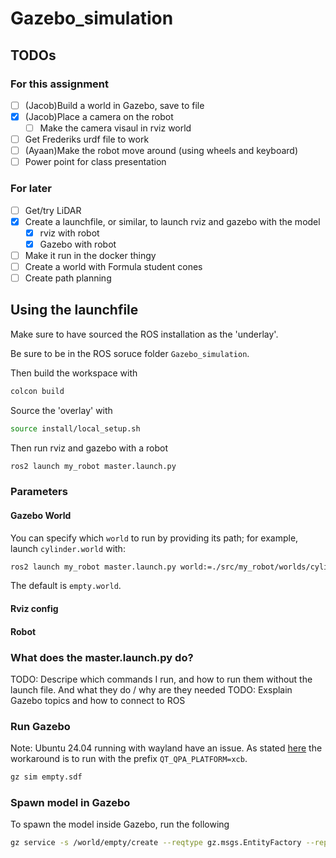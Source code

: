 # Gazebo_simulation
## TODOs
### For this assignment
- [ ] (Jacob)Build a world in Gazebo, save to file 
- [x] (Jacob)Place a camera on the robot 
    - [ ] Make the camera visaul in rviz world
- [ ] Get Frederiks urdf file to work 
- [ ] (Ayaan)Make the robot move around (using wheels and keyboard)
- [ ] Power point for class presentation 

### For later
- [ ] Get/try LiDAR 
- [x] Create a launchfile, or similar, to launch rviz and gazebo with the model 
    - [x] rviz with robot
    - [x] Gazebo with robot
- [ ] Make it run in the docker thingy 
- [ ] Create a world with Formula student cones 
- [ ] Create path planning 

## Using the launchfile
Make sure to have sourced the ROS installation as the 'underlay'.

Be sure to be in the ROS soruce folder `Gazebo_simulation`. 

Then build the workspace with
```sh
colcon build
```

Source the 'overlay' with
```sh
source install/local_setup.sh
```

Then run rviz and gazebo with a robot
```sh
ros2 launch my_robot master.launch.py
```

### Parameters
#### Gazebo World
You can specify which `world` to run by providing its path; for example, launch `cylinder.world` with:
```sh
ros2 launch my_robot master.launch.py world:=./src/my_robot/worlds/cylinder.world
```
The default is `empty.world`.

#### Rviz config

#### Robot

### What does the master.launch.py do?
TODO: Descripe which commands I run, and how to run them without the launch file. And what they do / why are they needed
TODO: Exsplain Gazebo topics and how to connect to ROS
### Run Gazebo
Note: Ubuntu 24.04 running with wayland have an issue. As stated [here](https://gazebosim.org/docs/harmonic/troubleshooting/#wayland-issues) the workaround is to run with the prefix `QT_QPA_PLATFORM=xcb`.
```sh
gz sim empty.sdf
```

### Spawn model in Gazebo
To spawn the model inside Gazebo, run the following
```sh
gz service -s /world/empty/create --reqtype gz.msgs.EntityFactory --reptype gz.msgs.Boolean --timeout 1000 --req 'sdf_filename: "src/my_robot/urdf/hello.urdf", name: "urdf_model"'
```
